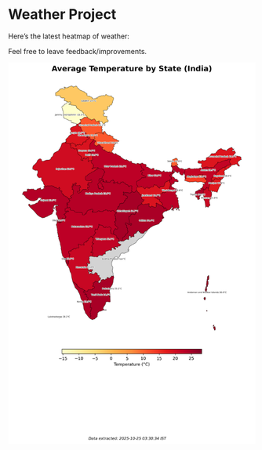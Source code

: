 # Weather Project

Here’s the latest heatmap of weather:

Feel free to leave feedback/improvements.

![India Heatmap](docs/assets/india_heatmap.png?v=FBF705)
